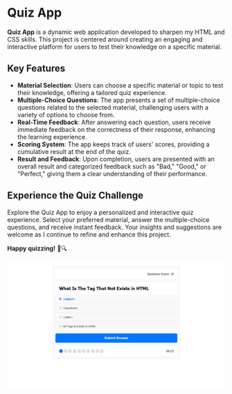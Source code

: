 # Quiz App
**Quiz App** is a dynamic web application developed to sharpen my HTML and CSS skills. This project is centered around creating an engaging and interactive platform for users to test their knowledge on a specific material.

## Key Features
- **Material Selection**: Users can choose a specific material or topic to test their knowledge, offering a tailored quiz experience.
- **Multiple-Choice Questions**: The app presents a set of multiple-choice questions related to the selected material, challenging users with a variety of options to choose from.
- **Real-Time Feedback**: After answering each question, users receive immediate feedback on the correctness of their response, enhancing the learning experience.
- **Scoring System**: The app keeps track of users' scores, providing a cumulative result at the end of the quiz.
- **Result and Feedback**: Upon completion, users are presented with an overall result and categorized feedback such as "Bad," "Good," or "Perfect," giving them a clear understanding of their performance.

## Experience the Quiz Challenge
Explore the Quiz App to enjoy a personalized and interactive quiz experience. Select your preferred material, answer the multiple-choice questions, and receive instant feedback. Your insights and suggestions are welcome as I continue to refine and enhance this project.

**Happy quizzing!** 🧠🔍

<img src="./images/127.0.0.1_5500.png" />
